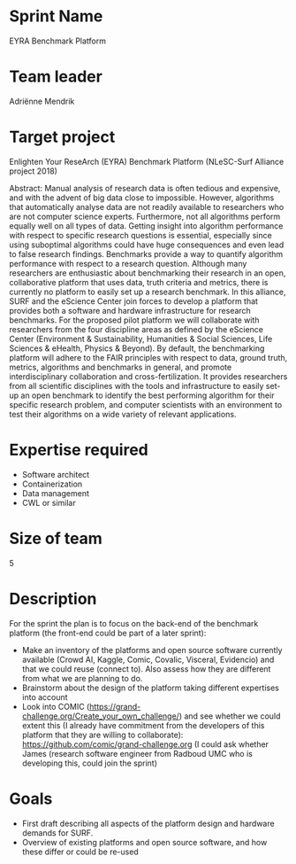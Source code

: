 # Sprint Name 

EYRA Benchmark Platform

# Team leader

Adriënne Mendrik

# Target project 

Enlighten Your ReseArch (EYRA) Benchmark Platform (NLeSC-Surf Alliance project 2018)

Abstract:
Manual analysis of research data is often tedious and expensive, and with the advent of big data close to impossible. However, algorithms that automatically analyse data are not readily available to researchers who are not computer science experts. Furthermore, not all algorithms perform equally well on all types of data. Getting insight into algorithm performance with respect to specific research questions is essential, especially since using suboptimal algorithms could have huge consequences and even lead to false research findings. Benchmarks provide a way to quantify algorithm performance with respect to a research question. Although many researchers are enthusiastic about benchmarking their research in an open, collaborative platform that uses data, truth criteria and metrics, there is currently no platform to easily set up a research benchmark. In this alliance, SURF and the eScience Center join forces to develop a platform that provides both a software and hardware infrastructure for research benchmarks. For the proposed pilot platform we will collaborate with researchers from the four discipline areas as defined by the eScience Center (Environment & Sustainability, Humanities & Social Sciences, Life Sciences & eHealth, Physics & Beyond). By default, the benchmarking  platform will adhere to the FAIR principles with respect to data, ground truth, metrics, algorithms and benchmarks in general, and promote interdisciplinary collaboration and cross-fertilization. It provides researchers from all scientific disciplines with the tools and infrastructure to easily set-up an open benchmark to identify the best performing algorithm for their specific research problem, and computer scientists with an environment to test their algorithms on a wide variety of relevant applications.

# Expertise required

- Software architect
- Containerization
- Data management
- CWL or similar

# Size of team

5

# Description

For the sprint the plan is to focus on the back-end of the benchmark platform (the front-end could be part of a later sprint):
- Make an inventory of the platforms and open source software currently available (Crowd AI, Kaggle, Comic, Covalic, Visceral, Evidencio) and that we could reuse (connect to). Also assess how they are different from what we are planning to do. 
- Brainstorm about the design of the platform taking different expertises into account
- Look into COMIC (https://grand-challenge.org/Create_your_own_challenge/) and see whether we could extent this (I already have commitment from the developers of this platform that they are willing to collaborate): https://github.com/comic/grand-challenge.org (I could ask whether James (research software engineer from Radboud UMC who is developing this, could join the sprint)

# Goals

- First draft describing all aspects of the platform design and hardware demands for SURF. 
- Overview of existing platforms and open source software, and how these differ or could be re-used



